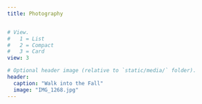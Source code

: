 ```yaml
---
title: Photography


# View.
#   1 = List
#   2 = Compact
#   3 = Card
view: 3

# Optional header image (relative to `static/media/` folder).
header:
  caption: "Walk into the Fall"
  image: "IMG_1268.jpg"
---
```



